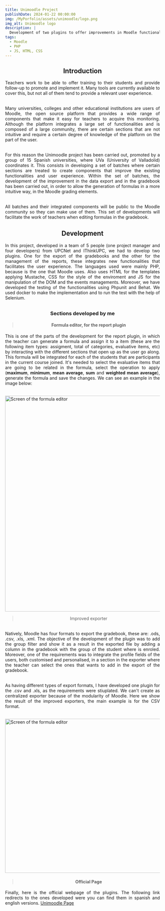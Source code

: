 ```yaml
---
title: Unimoodle Project
publishDate: 2024-01-22 00:00:00
img: /MyPorfolio/assets/unimoodle/logo.png
img_alt: Unimoodle logo
description: |
  Development of two plugins to offer improvements in Moodle functionalities for teachers. 
tags:
  - Moodle 
  - PHP
  - JS, HTML, CSS
---
```


<h2 class="center"> Introduction </h2>
<p>Teachers work to be able to offer training to their students and provide follow-up to promote and implement it. Many tools are currently available to cover this, but not all of them tend to provide a relevant user experience.

Many universities, colleges and other educational institutions are users of Moodle, the open source platform that provides a wide range of components that make it easy for teachers to acquire this monitoring. Although the platform integrates a large set of functionalities and is composed of a large community, there are certain sections that are not intuitive and require a certain degree of knowledge of the platform on the part of the user. 

For this reason the Unimoodle project has been carried out, promoted by a group of 15 Spanish universities, where UVa (University of Valladolid) coordinates it. This consists in developing a set of batches where certain sections are treated to create components that improve the existing functionalities and user experience. Within the set of batches, the development of the improvement in the data export and in the gradebook has been carried out, in order to allow the generation of formulas in a more intuitive way, in the Moodle grading elements.

All batches and their integrated components will be public to the Moodle community so they can make use of them. This set of developments will facilitate the work of teachers when editing formulas in the gradebook.<p>


<h2 class="center"> Development </h2>
<p>In this project, developed in a team of 5 people (one project manager and four developers) from UPCNet and IThinkUPC, we had to develop two plugins. One for the export of the gradebooks and the other for the management of the reports, these integrates new functionalities that facilitates the user experience. The languages used were mainly PHP, because is the one that Moodle uses. Also uses HTML for the templates applying Mustache, CSS for the style of the enviroment and JS for the manipulation of the DOM and the events managements. Moreover, we have developed the testing of the functionalities using Phpunit and Behat. We used docker to make the implementation and to run the test with the help of Selenium.</p>


<h3 class="center"> Sections developed by me </h3>

><h4 class="center" >Formula editor, for the report plugin</h4>
<p>This is one of the parts of the development for the report plugin, in which the teacher can generate a formula and assign it to a item (these are the following item types: assigment, total of categories, evaluative items, etc) by interacting with the different sections that open up as the user go along. This formula will be integrated for each of the students that are participants in the current course joined. It's needed to select the evaluative items that are going to be related in the formula, select the operation to apply (<b>maximum</b>, <b>minimum</b>, <b>mean average</b>, <b>sum</b> and <b>weighted mean average</b>), generate the formula and save the changes. We can see an example in the image below:</p>

<img  height="700" width="700"  alt="Screen of the formula editor" src="/MyPorfolio/assets/unimoodle/editor_formula_1.png"/>

><p class="center" >Improved exporter</p>
<p>Natively, Moodle has four formats to export the gradebook, these are: .ods, .csv, .xls, .xml. The objective of the development of the plugin was to add the group filter and show it as a result in the exported file by adding a column in the gradebook with the group of the student where is enroled. Moreover, one of the requirements was to integrate the profile fields of the users, both customised and personalised, in a section in the exporter where the teacher can select the ones that wants to add in the export of the gradebook.</p>
<p>As having different types of export formats, I have developed one plugin for the .csv and .xls, as the requirements were stiuplated. We can't create as centralized exporter because of the modularity of Moodle. Here we show the result of the improved exporters, the main example is for the CSV format.</p>

<img  height="500" width="700"  alt="Screen of the formula editor" src="/MyPorfolio/assets/unimoodle/Group_filter.png"/>

><h4 class="center" >Official Page</h4>
<p>Finally, here is the official webpage of the plugins. The following link redirects to the ones developed were you can find them in spanish and english versions. <a href="https://www.unimoodle.ulpgc.es/index.php?title=Documentaci%C3%B3n_UNIMOODLE#P11:_Mejoras_del_libro_de_calificaciones" target="_blank">Unimoodle Page</a></p> 


<style> 
  p {
    text-align: justify;
    margin-bottom: 2rem;
  }

  .center {
    text-align: center;
  }

</style>